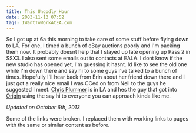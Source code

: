 ```yaml
---
title: This Ungodly Hour
date: 2003-11-13 07:52
tags: IWantToWorkAtEA.com
---
```

So I got up at 6a this morning to take care of some stuff before flying down to LA. For one, I timed a bunch of eBay auctions poorly and I'm packing them now. It probably doesnt help that I stayed up late opening up Pass 2 in SSX3. I also sent some emails out to contacts at EALA. I dont know if the new studio has opened yet, I'm guessing it hasnt. Id like to see the old one while I'm down there and say hi to some guys I've talked to a bunch of times. Hopefully I'll hear back from Erin about her friend down there and I just got a really nice email I was CCed on from Neil to the guys he suggested I meet. [Chris Plummer][2] is in LA and hes the guy that got into [Origin][3] using the say hi to everyone you can approach kinda like me.

*Updated on October 6th, 2013*

Some of the links were broken. I replaced them with working links to pages with the same or similar content as before.

 [2]: http://www.mobygames.com/developer/sheet/view/developerId,398866/
 [3]: http://en.wikipedia.org/wiki/Origin_Systems

